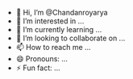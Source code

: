- 👋 Hi, I’m @Chandanroyarya
- 👀 I’m interested in ...
- 🌱 I’m currently learning ...
- 💞️ I’m looking to collaborate on ...
- 📫 How to reach me ...
- 😄 Pronouns: ...
- ⚡ Fun fact: ...

<!---
Chandanroyarya/Chandanroyarya is a ✨ special ✨ repository because its `README.md` (this file) appears on your GitHub profile.
You can click the Preview link to take a look at your changes.
--->
